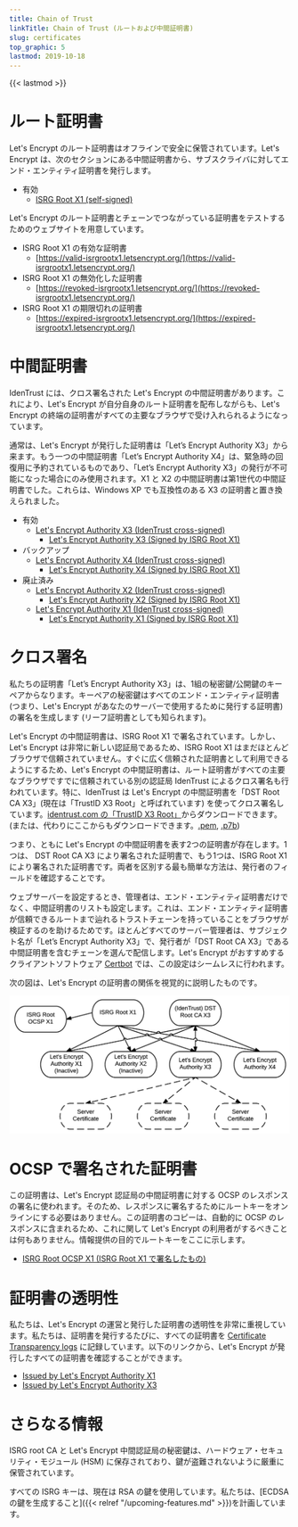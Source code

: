 ```yaml
---
title: Chain of Trust
linkTitle: Chain of Trust (ルートおよび中間証明書)
slug: certificates
top_graphic: 5
lastmod: 2019-10-18
---
```


{{< lastmod >}}

# ルート証明書

Let's Encrypt のルート証明書はオフラインで安全に保管されています。Let's Encrypt は、次のセクションにある中間証明書から、サブスクライバに対してエンド・エンティティ証明書を発行します。

* 有効
  * [ISRG Root X1 (self-signed)](/certs/isrgrootx1.pem.txt)

Let's Encrypt のルート証明書とチェーンでつながっている証明書をテストするためのウェブサイトを用意しています。

* ISRG Root X1 の有効な証明書
  * [https://valid-isrgrootx1.letsencrypt.org/](https://valid-isrgrootx1.letsencrypt.org/)
* ISRG Root X1 の無効化した証明書
  * [https://revoked-isrgrootx1.letsencrypt.org/](https://revoked-isrgrootx1.letsencrypt.org/)
* ISRG Root X1 の期限切れの証明書
  * [https://expired-isrgrootx1.letsencrypt.org/](https://expired-isrgrootx1.letsencrypt.org/)

# 中間証明書

IdenTrust には、クロス署名された Let's Encrypt の中間証明書があります。これにより、Let's Encrypt が自分自身のルート証明書を配布しながらも、Let's Encrypt の終端の証明書がすべての主要なブラウザで受け入れられるようになっています。

通常は、Let's Encrypt が発行した証明書は「Let’s Encrypt Authority X3」から来ます。もう一つの中間証明書「Let’s Encrypt Authority X4」は、緊急時の回復用に予約されているものであり、「Let’s Encrypt Authority X3」の発行が不可能になった場合にのみ使用されます。X1 と X2 の中間証明書は第1世代の中間証明書でした。これらは、Windows XP でも互換性のある X3 の証明書と置き換えられました。

* 有効
  * [Let's Encrypt Authority X3 (IdenTrust cross-signed)](/certs/lets-encrypt-x3-cross-signed.pem.txt)
    * [Let's Encrypt Authority X3 (Signed by ISRG Root X1)](/certs/letsencryptauthorityx3.pem.txt)
* バックアップ
  * [Let's Encrypt Authority X4 (IdenTrust cross-signed)](/certs/lets-encrypt-x4-cross-signed.pem.txt)
    * [Let's Encrypt Authority X4 (Signed by ISRG Root X1)](/certs/letsencryptauthorityx4.pem.txt)
* 廃止済み
  * [Let's Encrypt Authority X2 (IdenTrust cross-signed)](/certs/lets-encrypt-x2-cross-signed.pem.txt)
    * [Let's Encrypt Authority X2 (Signed by ISRG Root X1)](/certs/letsencryptauthorityx2.pem.txt)
  * [Let's Encrypt Authority X1 (IdenTrust cross-signed)](/certs/lets-encrypt-x1-cross-signed.pem.txt)
    * [Let's Encrypt Authority X1 (Signed by ISRG Root X1)](/certs/letsencryptauthorityx1.pem.txt)

# クロス署名

私たちの証明書「Let’s Encrypt Authority X3」は、1組の秘密鍵/公開鍵のキーペアからなります。キーペアの秘密鍵はすべてのエンド・エンティティ証明書 (つまり、Let's Encrypt があなたのサーバーで使用するために発行する証明書) の署名を生成します (リーフ証明書としても知られます)。

Let's Encrypt の中間証明書は、ISRG Root X1 で署名されています。しかし、Let's Encrypt は非常に新しい認証局であるため、ISRG Root X1 はまだほとんどブラウザで信頼されていません。すぐに広く信頼された証明書として利用できるようにするため、Let's Encrypt の中間証明書は、ルート証明書がすべての主要なブラウザですでに信頼されている別の認証局 IdenTrust によるクロス署名も行われています。特に、IdenTrust は Let's Encrypt の中間証明書を「DST Root CA X3」(現在は「TrustID X3 Root」と呼ばれています) を使ってクロス署名しています。[identrust.com の「TrustID X3 Root」](https://www.identrust.com/support/downloads)からダウンロードできます。(または、代わりにここからもダウンロードできます。[.pem](/certs/trustid-x3-root.pem.txt), [.p7b](/certs/trustid-x3-root.p7b))

つまり、ともに Let's Encrypt の中間証明書を表す2つの証明書が存在します。1つは、 DST Root CA X3 により署名された証明書で、もう1つは、ISRG Root X1 により署名された証明書です。両者を区別する最も簡単な方法は、発行者のフィールドを確認することです。

ウェブサーバーを設定するとき、管理者は、エンド・エンティティ証明書だけでなく、中間証明書のリストも設定します。これは、エンド・エンティティ証明書が信頼できるルートまで辿れるトラストチェーンを持っていることをブラウザが検証するのを助けるためです。ほとんどすべてのサーバー管理者は、サブジェクト名が「Let’s Encrypt Authority X3」で、発行者が「DST Root CA X3」である中間証明書を含むチェーンを選んで配信します。Let's Encrypt がおすすめするクライアントソフトウェア [Certbot](https://certbot.org) では、この設定はシームレスに行われます。

次の図は、Let's Encrypt の証明書の関係を視覚的に説明したものです。

<img src="/certs/isrg-keys.png" alt="ISRG のキーの関係図">

# OCSP で署名された証明書

この証明書は、Let's Encrypt 認証局の中間証明書に対する OCSP のレスポンスの署名に使われます。そのため、レスポンスに署名するためにルートキーをオンラインにする必要はありません。この証明書のコピーは、自動的に OCSP のレスポンスに含まれるため、これに関して Let's Encrypt の利用者がするべきことは何もありません。情報提供の目的でルートキーをここに示します。

* [ISRG Root OCSP X1 (ISRG Root X1 で署名したもの)](/certs/isrg-root-ocsp-x1.pem.txt)

# 証明書の透明性

私たちは、Let's Encrypt の運営と発行した証明書の透明性を非常に重視しています。私たちは、証明書を発行するたびに、すべての証明書を [Certificate Transparency
logs](https://www.certificate-transparency.org/) に記録しています。以下のリンクから、Let's Encrypt が発行したすべての証明書を確認することができます。

* [Issued by Let's Encrypt Authority X1](https://crt.sh/?Identity=%25&iCAID=7395)
* [Issued by Let's Encrypt Authority X3](https://crt.sh/?Identity=%25&iCAID=16418)

# さらなる情報

ISRG root CA と Let's Encrypt 中間認証局の秘密鍵は、ハードウェア・セキュリティ・モジュール (HSM) に保存されており、鍵が盗難されないように厳重に保管されています。

すべての ISRG キーは、現在は RSA の鍵を使用しています。私たちは、[ECDSA の鍵を生成すること]({{< relref "/upcoming-features.md" >}})を計画しています。
